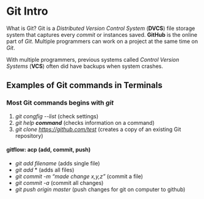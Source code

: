 # Git Intro

What is Git? Git is a _Distributed Version Control System_ (**DVCS**) file storage system that captures every _commit_ or instances saved. **GitHub** is the online part of _Git_. Multiple programmers can work on a project at the same time on _Git_.

With multiple programmers, previous systems called _Control Version Systems_ (**VCS**) often did have backups when system crashes.

## Examples of Git commands in Terminals

### Most Git commands begins with _git_

1. _git congfig --list_ (check settings)
2. _git help **command**_ (checks information on a command)
3. _git clone <https://github.com/test>_ (creates a copy of an existing Git repository)

#### gitflow: acp (add, commit, push)

- _git add filename_ (adds single file)
- _git add_ * (adds all files)
- _git commit -m “made change x,y,z”_ (commit a file)
- _git commit -a_ (commit all changes)
- _git push origin master_ (push changes for git on computer to github)
